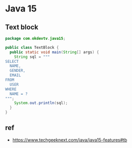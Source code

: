 # Java 15

## Text block
```java
package com.okdevtv.java15;

public class TextBlock {
  public static void main(String[] args) {
    String sql = """
SELECT
  NAME,
  GENDER,
  EMAIL
FROM
  USER
WHERE
  NAME = ?
""";
    System.out.println(sql);
  }
}
```

## ref
- https://www.techgeeknext.com/java/java15-features#tb

